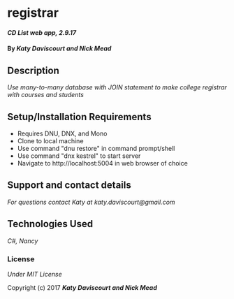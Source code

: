 # registrar

#### _CD List web app, 2.9.17_

#### By _**Katy Daviscourt and Nick Mead**_

## Description

_Use many-to-many database with JOIN statement to make college registrar with courses and students_

## Setup/Installation Requirements

* Requires DNU, DNX, and Mono
* Clone to local machine
* Use command "dnu restore" in command prompt/shell
* Use command "dnx kestrel" to start server
* Navigate to http://localhost:5004 in web browser of choice

## Support and contact details

_For questions contact Katy at katy.daviscourt@gmail.com_

## Technologies Used

_C#, Nancy_

### License

*Under MIT License*

Copyright (c) 2017 **_Katy Daviscourt and Nick Mead_**
